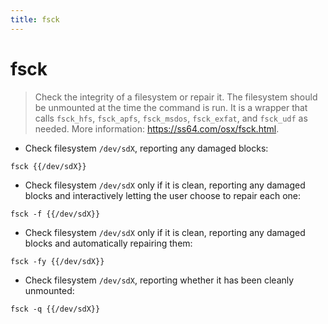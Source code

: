 ```yaml
---
title: fsck
---
```

# fsck

> Check the integrity of a filesystem or repair it. The filesystem should be unmounted at the time the command is run.
> It is a wrapper that calls `fsck_hfs`, `fsck_apfs`, `fsck_msdos`, `fsck_exfat`, and `fsck_udf` as needed.
> More information: <https://ss64.com/osx/fsck.html>.

- Check filesystem `/dev/sdX`, reporting any damaged blocks:

`fsck {{/dev/sdX}}`

- Check filesystem `/dev/sdX` only if it is clean, reporting any damaged blocks and interactively letting the user choose to repair each one:

`fsck -f {{/dev/sdX}}`

- Check filesystem `/dev/sdX` only if it is clean, reporting any damaged blocks and automatically repairing them:

`fsck -fy {{/dev/sdX}}`

- Check filesystem `/dev/sdX`, reporting whether it has been cleanly unmounted:

`fsck -q {{/dev/sdX}}`
